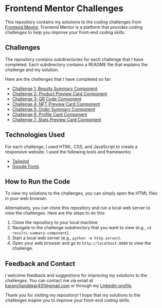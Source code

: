 # Frontend Mentor Challenges

This repository contains my solutions to the coding challenges from [Frontend Mentor](https://www.frontendmentor.io/). Frontend Mentor is a platform that provides coding challenges to help you improve your front-end coding skills.

## Challenges

The repository contains subdirectories for each challenge that I have completed. Each subdirectory contains a README file that explains the challenge and my solution.

Here are the challenges that I have completed so far:

- [Challenge 1: Results Summary Component](./results-summary-component/)
- [Challenge 2: Product Preview Card Component](./product-preview-card-component/)
- [Challenge 3: QR Code Component](./qr-code-component/)
- [Challenge 4: NFT Preview Card Component](./nft-preview-card-component/)
- [Challenge 5: Order Summary Component](./order-summary-component/)
- [Challenge 6: Profile Card Component](./06-profile-card-component/)
- [Challenge 7: Stats Preview Card Component](./07-stats-preview-card-component/)

## Technologies Used

For each challenge, I used HTML, CSS, and JavaScript to create a responsive website. I used the following tools and frameworks:

- [Tailwind](https://tailwindcss.com/)
- [Google Fonts](https://fonts.google.com/)

## How to Run the Code

To view my solutions to the challenges, you can simply open the HTML files in your web browser.

Alternatively, you can clone this repository and run a local web server to view the challenges. Here are the steps to do this:
1. Clone the repository to your local machine.
2. Navigate to the challenge subdirectory that you want to view (e.g., `cd results-summary-component`).
3. Start a local web server (e.g., `python -m http.server`).
4. Open your web browser and go to `http://localhost:8000` to view the challenge.

## Feedback and Contact

I welcome feedback and suggestions for improving my solutions to the challenges. You can contact me via email at karanchandekar431@gmail.com or through my [LinkedIn profile](https://www.linkedin.com/in/karan-chandekar-a87263219/).

Thank you for visiting my repository! I hope that my solutions to the challenges inspire you to improve your front-end coding skills.
